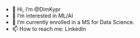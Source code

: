 - 👋 Hi, I’m @DimKypr
- 👀 I’m interested in ML/AI
- 🌱 I’m currently enrolled in a MS for Data Science.
- 📫 How to reach me: LinkedIn

<!---
DimKypr/DimKypr is a ✨ special ✨ repository because its `README.md` (this file) appears on your GitHub profile.
You can click the Preview link to take a look at your changes.
--->
